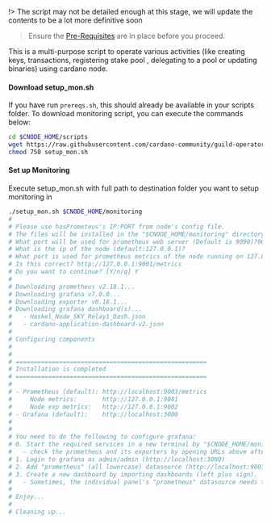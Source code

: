 !> The script may not be detailed enough at this stage, we will update the contents to be a lot more definitive soon
> Ensure the [Pre-Requisites](../basics.md#pre-requisites) are in place before you proceed.

This is a multi-purpose script to operate various activities (like creating keys, transactions, registering stake pool , delegating to a pool or updating binaries) using cardano node.

#### Download setup_mon.sh

If you have run `prereqs.sh`, this should already be available in your scripts folder. To download monitoring script, you can execute the commands below:
``` bash
cd $CNODE_HOME/scripts
wget https://raw.githubusercontent.com/cardano-community/guild-operators/master/scripts/cnode-helper-scripts/setup_mon.sh
chmod 750 setup_mon.sh
```

#### Set up Monitoring

Execute setup_mon.sh with full path to destination folder you want to setup monitoring in

``` bash
./setup_mon.sh $CNODE_HOME/monitoring
#
# Please use hasPrometeus's IP:PORT from node's config file.
# The files will be installed in the "$CNODE_HOME/monitoring" directory.
# What port will be used for prometheus web server (Default is 9090)?9003
# What is the ip of the node (default:127.0.0.1)?
# What port is used for prometheus metrics of the node running on 127.0.0.1's (Default is 9001)?
# Is this correct? http://127.0.0.1:9001/metrics
# Do you want to continue? [Y/n/q] Y
# 
# Downloading prometheus v2.18.1...
# Downloading grafana v7.0.0...
# Downloading exporter v0.18.1...
# Downloading grafana dashboard(s)...
#   - Haskel_Node_SKY_Relay1_Dash.json
#   - cardano-application-dashboard-v2.json
# 
# Configuring components
# 
# 
# =====================================================
# Installation is completed
# =====================================================
# 
# - Prometheus (default): http://localhost:9003/metrics
#     Node metrics:       http://127.0.0.1:9001
#     Node exp metrics:   http://127.0.0.1:9002
# - Grafana (default):    http://localhost:3000
# 
# 
# You need to do the following to configure grafana:
# 0. Start the required services in a new terminal by "$CNODE_HOME/monitoring/start_all.sh"
#   - check the prometheus and its exporters by opening URLs above after start.
# 1. Login to grafana as admin/admin (http://localhost:3000)
# 2. Add "prometheus" (all lowercase) datasource (http://localhost:9003)
# 3. Create a new dashboard by importing dashboards (left plus sign).
#   - Sometimes, the individual panel's "prometheus" datasource needs to be refreshed.
# 
# Enjoy...
# 
# Cleaning up...
```
